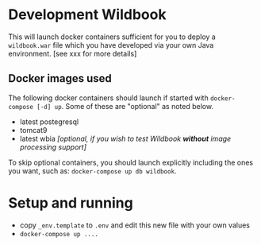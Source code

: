 # Development Wildbook

This will launch docker containers sufficient for you to deploy a `wildbook.war` file which you have developed
via your own Java environment. [see xxx for more details]

## Docker images used

The following docker containers should launch if started with `docker-compose [-d] up`. Some of these
are "optional" as noted below.

- latest postegresql
- tomcat9
- latest wbia _[optional, if you wish to test Wildbook **without** image processing support]_

To skip optional containers, you should launch explicitly including the ones you want, such as: `docker-compose up db wildbook`.


# Setup and running

- copy `_env.template` to `.env` and edit this new file with your own values
- `docker-compose up ....`

